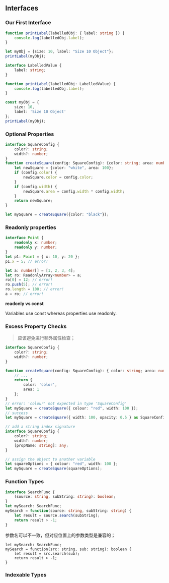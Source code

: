 ## Interfaces

### Our First Interface

```ts
function printLabel(labelledObj: { label: string }) {
    console.log(labelledObj.label);
}

let myObj = {size: 10, label: "Size 10 Object"};
printLabel(myObj);
```

```ts
interface LabelledValue {
    label: string;
}

function printLabel(labelledObj: LabelledValue) {
    console.log(labelledObj.label);
}

const myObj = {
    size: 10,
    label: 'Size 10 Object'
};
printLabel(myObj);
```

### Optional Properties

```ts
interface SquareConfig {
    color?: string;
    width?: number;
}
function createSquare(config: SquareConfig): {color: string; area: number} {
    let newSquare = {color: "white", area: 100};
    if (config.color) {
        newSquare.color = config.color;
    }
    if (config.width) {
        newSquare.area = config.width * config.width;
    }
    return newSquare;
}

let mySquare = createSquare({color: "black"});
```

### Readonly properties

```ts
interface Point {
    readonly x: number;
    readonly y: number;
}
let p1: Point = { x: 10, y: 20 };
p1.x = 5; // error!
```

```ts
let a: number[] = [1, 2, 3, 4];
let ro: ReadonlyArray<number> = a;
ro[0] = 12; // error!
ro.push(5); // error!
ro.length = 100; // error!
a = ro; // error!
```

**readonly vs const**

Variables use const whereas properties use readonly.

### Excess Property Checks

> 应该避免进行额外属性检查；

```ts
interface SquareConfig {
    color?: string;
    width?: number;
}

function createSquare(config: SquareConfig): { color: string; area: number } {
    // ...
    return {
        color: 'color',
        area: 1
    };
}
// error: 'colour' not expected in type 'SquareConfig'
let mySquare = createSquare({ colour: "red", width: 100 });
// success
let mySquare = createSquare({ width: 100, opacity: 0.5 } as SquareConfig);
```

```ts
// add a string index signature
interface SquareConfig {
    color?: string;
    width?: number;
    [propName: string]: any;
}
```

```ts
// assign the object to another variable
let squareOptions = { colour: "red", width: 100 };
let mySquare = createSquare(squareOptions);
```

### Function Types

```ts
interface SearchFunc {
    (source: string, subString: string): boolean;
}
let mySearch: SearchFunc;
mySearch = function(source: string, subString: string) {
    let result = source.search(subString);
    return result > -1;
}
```

参数名可以不一致，但对应位置上的参数类型是兼容的；

```
let mySearch: SearchFunc;
mySearch = function(src: string, sub: string): boolean {
    let result = src.search(sub);
    return result > -1;
}
```

### Indexable Types
